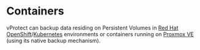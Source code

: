 # Containers

vProtect can backup data residing on Persistent Volumes in [Red Hat OpenShift](red-hat-openshift.md)/[Kubernetes](kubernetes.md) environments or containers running on [Proxmox VE](proxmox-ve.md) \(using its native backup mechanism\).

